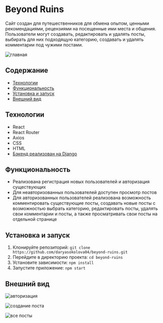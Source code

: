 # Beyond Ruins
Сайт создан для путешественников для обмена опытом, ценными рекомендациями, рецензиями на посещенные ими места и общения.
Пользователи могут создавать, редактировать и удалять посты, выбирать для них подходящую категорию, создавать и удалять комментарии под чужими постами.

![главная](https://github.com/user-attachments/assets/e11e1bb7-7d9e-43f6-9b60-30d79b2cdf42)

## Содержание  
- [Технологии](#технологии)
- [Функциональность](#функциональность) 
- [Установка и запуск](#установка-и-запуск) 
- [Внешний вид](#внешний-вид)

## Технологии  
- React
- React Router
- Axios
- CSS
- HTML
- [Бэкенд реализован на Django](https://github.com/luckyapin/beyond_ruins)

## Функциональность
- Реализована регистрация новых пользователей и авторизация существующих
- Для неавторизованных пользователей доступен просмотр постов
- Для авторизованных пользователей реализована возможность комментировать существующие посты, создавать новые посты с возможностью выбрать категорию, редактировать посты, удалять свои комментарии и посты, а также просматривать свои посты на отдельной странице

## Установка и запуск
1. Клонируйте репозиторий: `git clone https://github.com/daryasokolova04/beyond-ruins.git`
2. Перейдите в директорию проекта: `cd beyond-ruins`
3. Установите зависимости: `npm install`
4. Запустите приложение: `npm start`


## Внешний вид
![авторизация](https://github.com/user-attachments/assets/ff85476d-ba64-45fe-9701-5ec8e3725571)

![создание поста](https://github.com/user-attachments/assets/22b41d9f-0b42-48da-9bef-c971e69239d4)

![все посты](https://github.com/user-attachments/assets/5f53a930-7c6c-4314-ab72-78b3baeba5bf)


